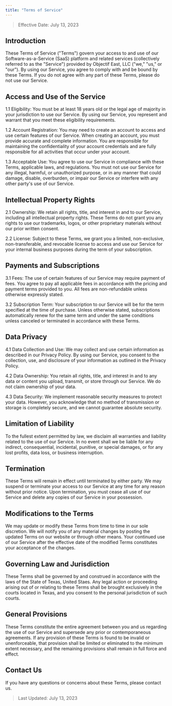 ```yaml
---
title: "Terms of Service"
---
```


> Effective Date: July 13, 2023

## Introduction

These Terms of Service ("Terms") govern your access to and use of our Software-as-a-Service (SaaS) platform and related services (collectively referred to as the "Service") provided by Objectif East, LLC ("we," "us," or "our"). By using our Service, you agree to comply with and be bound by these Terms. If you do not agree with any part of these Terms, please do not use our Service.

## Access and Use of the Service
1.1 Eligibility: You must be at least 18 years old or the legal age of majority in your jurisdiction to use our Service. By using our Service, you represent and warrant that you meet these eligibility requirements.

1.2 Account Registration: You may need to create an account to access and use certain features of our Service. When creating an account, you must provide accurate and complete information. You are responsible for maintaining the confidentiality of your account credentials and are fully responsible for all activities that occur under your account.

1.3 Acceptable Use: You agree to use our Service in compliance with these Terms, applicable laws, and regulations. You must not use our Service for any illegal, harmful, or unauthorized purpose, or in any manner that could damage, disable, overburden, or impair our Service or interfere with any other party's use of our Service.

## Intellectual Property Rights
2.1 Ownership: We retain all rights, title, and interest in and to our Service, including all intellectual property rights. These Terms do not grant you any rights to use our trademarks, logos, or other proprietary materials without our prior written consent.

2.2 License: Subject to these Terms, we grant you a limited, non-exclusive, non-transferable, and revocable license to access and use our Service for your internal business purposes during the term of your subscription.

## Payments and Subscriptions
3.1 Fees: The use of certain features of our Service may require payment of fees. You agree to pay all applicable fees in accordance with the pricing and payment terms provided to you. All fees are non-refundable unless otherwise expressly stated.

3.2 Subscription Term: Your subscription to our Service will be for the term specified at the time of purchase. Unless otherwise stated, subscriptions automatically renew for the same term and under the same conditions unless canceled or terminated in accordance with these Terms.

## Data Privacy
4.1 Data Collection and Use: We may collect and use certain information as described in our Privacy Policy. By using our Service, you consent to the collection, use, and disclosure of your information as outlined in the Privacy Policy.

4.2 Data Ownership: You retain all rights, title, and interest in and to any data or content you upload, transmit, or store through our Service. We do not claim ownership of your data.

4.3 Data Security: We implement reasonable security measures to protect your data. However, you acknowledge that no method of transmission or storage is completely secure, and we cannot guarantee absolute security.

## Limitation of Liability
To the fullest extent permitted by law, we disclaim all warranties and liability related to the use of our Service. In no event shall we be liable for any indirect, consequential, incidental, punitive, or special damages, or for any lost profits, data loss, or business interruption.

## Termination
These Terms will remain in effect until terminated by either party. We may suspend or terminate your access to our Service at any time for any reason without prior notice. Upon termination, you must cease all use of our Service and delete any copies of our Service in your possession.

## Modifications to the Terms
We may update or modify these Terms from time to time in our sole discretion. We will notify you of any material changes by posting the updated Terms on our website or through other means. Your continued use of our Service after the effective date of the modified Terms constitutes your acceptance of the changes.

## Governing Law and Jurisdiction
These Terms shall be governed by and construed in accordance with the laws of the State of Texas, United Staes. Any legal action or proceeding arising out of or relating to these Terms shall be brought exclusively in the courts located in Texas, and you consent to the personal jurisdiction of such courts.

## General Provisions
These Terms constitute the entire agreement between you and us regarding the use of our Service and supersede any prior or contemporaneous agreements. If any provision of these Terms is found to be invalid or unenforceable, that provision shall be limited or eliminated to the minimum extent necessary, and the remaining provisions shall remain in full force and effect.

## Contact Us

If you have any questions or concerns about these Terms, please contact us.

> Last Updated: July 13, 2023